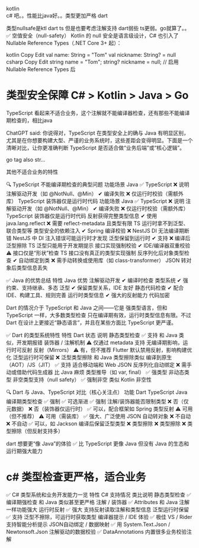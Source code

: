 
kotlin    
c# 吧。。性能比java好。。类型更加严格
dart

类型nullsafe是ktl dart ts 但是也要考虑注解支持 dart弱些 ts更弱。go就算了。。
✅ 空值安全（null-safety）
Kotlin 的 null 安全是语言级设计，C# 也引入了 Nullable Reference Types（.NET Core 3+ 起）：

kotlin
Copy
Edit
val name: String = "Tom"
val nickname: String? = null
csharp
Copy
Edit
string name = "Tom";
string? nickname = null; // 启用 Nullable Reference Types 后


# 类型安全保障	C# > Kotlin > Java > Go

TypeScript  看起来不适合业务，这个注解就不能编译器检查，还有那些不能编译期检查的，相比java


ChatGPT said:
你说得对，TypeScript 在类型安全上的确与 Java 有明显区别，尤其是在你想要构建大型、严谨的业务系统时，这些差距会变得明显。下面是一个清晰对比，让你更准确判断 TypeScript 是否适合做“业务后端”或“核心逻辑”。


go tag also str...


其他不适合业务的特性

🔍 TypeScript 不能编译期检查的典型问题
功能场景	Java ✅	TypeScript ❌	说明
注解驱动开发（如 @NotNull、@Min）	✔ 编译失败	❌ 仅运行时校验（需额外库）	TypeScript 装饰器仅是运行时代码
功能场景	Java ✅	TypeScript ❌	说明
注解驱动开发（如 @NotNull、@Min）	✔ 编译失败	❌ 仅运行时校验（需额外库）	TypeScript 装饰器仅是运行时代码
反射获得完整类型信息	✔ 使用 java.lang.reflect	❌ 需要 reflect-metadata 且类型有限	TS 运行时拿不到泛型、联合类型等
类型安全的依赖注入	✔ Spring 编译校验	❌ NestJS DI 无法编译期断错	NestJS 中 DI 注入错误可能运行时才发现
泛型保留到运行时	✔ 支持	❌ 编译后泛型擦除	TS 泛型只能用于开发期提示
接口实现强制校验	✔ IDE/编译器双重校验	⚠ 接口仅是“形状”检查	TS 接口没有真正的类型实现强制
反序列化后对象类型检查	✔ 自动绑定到类	❌ 需手动转换或使用库（如 class-transformer）	JSON 转对象后类型信息丢失




✅ Java 的优势总结
特性	Java 优势
注解驱动开发	✔ 编译时检查
类型系统	✔ 强约束、支持继承、多态
泛型	✔ 保留类型关系，IDE 友好
静态代码检查	✔ 配合 IDE、构建工具、规则完善
运行时类型信息	✔ 强大的反射能力
代码加密
        


Dart 的情况介于 TypeScript 和 Java 之间——它是 强类型语言，但和 TypeScript 一样，大多数类型检查 只在编译期有效，运行时类型信息有限。不过 Dart 在设计上更接近“静态语言”，并且在某些方面比 TypeScript 更严谨。

✅ Dart 的类型系统特性
特性	Dart 状态	说明
静态类型检查	✅ 支持	和 Java 类似，开发期报错
装饰器 / 注解机制	⚠ 仅通过 metadata 支持	无编译期影响，运行时可反射
反射（Mirrors）	⚠ 有，但不推荐	Flutter 默认禁用反射，影响构建优化
泛型运行时可保留	❌ 泛型类型擦除	和 Java 类型擦除类似
编译到原生（AOT）/JS（JIT）	✅ 支持	适合移动端和 Web
JSON 反序列化自动绑定	❌ 需手动或借助代码生成器	比 Java 麻烦
类型推导（如 var, final）	✅ 强类型	非动态类型
非空类型支持（null safety）	✅ 强制非空	类似 Kotlin 非空性



🔍 Dart 与 Java、TypeScript 对比（核心关注点）
功能	Dart	TypeScript	Java
编译期类型检查	✅ 强制	✅ 可选渐进	✅ 强制
注解/装饰器能否限制类型	❌ 否（仅元数据）	❌ 否（装饰器仅运行时）	✅ 可以，配合框架如 Spring
类型反射	⚠ 可用（但不推荐）	⚠ 可用（需装库）	✅ 强大、广泛使用
JSON 自动转对象	❌ 不自动	❌ 不自动	✅ 可以，如 Jackson
编译后保留泛型类型	❌ 类型擦除	❌ 类型擦除	❌ 类型擦除（但反射支持多）


dart
想要更“像 Java”的体验	✅ 比 TypeScript 更像 Java	但没有 Java 的生态和运行期强大能力


# c# 类型检查更严格，适合业务

✅ C# 类型系统和业务开发能力一览
特性	C# 支持情况	类比说明
静态类型检查	✅ 编译期强检查	和 Java 类似甚至更严格
注解 / 装饰器	✅ Attributes	和 Java 注解一样功能强大
运行时反射	✅ 强大	支持反射读取注解和类型信息
泛型运行时保留	✅ 支持	泛型不擦除，可运行时获取类型
编译器提示 / IDE 体验	✅ 极佳	VS / Rider 支持智能分析提示
JSON自动绑定 / 数据映射	✅ 用 System.Text.Json / Newtonsoft.Json
注解驱动的数据校验	✅ DataAnnotations	内置很多业务校验注解
